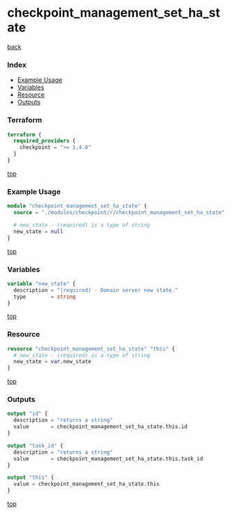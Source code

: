 # checkpoint_management_set_ha_state

[back](../checkpoint.md)

### Index

- [Example Usage](#example-usage)
- [Variables](#variables)
- [Resource](#resource)
- [Outputs](#outputs)

### Terraform

```terraform
terraform {
  required_providers {
    checkpoint = ">= 1.4.0"
  }
}
```

[top](#index)

### Example Usage

```terraform
module "checkpoint_management_set_ha_state" {
  source = "./modules/checkpoint/r/checkpoint_management_set_ha_state"

  # new_state - (required) is a type of string
  new_state = null
}
```

[top](#index)

### Variables

```terraform
variable "new_state" {
  description = "(required) - Domain server new state."
  type        = string
}
```

[top](#index)

### Resource

```terraform
resource "checkpoint_management_set_ha_state" "this" {
  # new_state - (required) is a type of string
  new_state = var.new_state
}
```

[top](#index)

### Outputs

```terraform
output "id" {
  description = "returns a string"
  value       = checkpoint_management_set_ha_state.this.id
}

output "task_id" {
  description = "returns a string"
  value       = checkpoint_management_set_ha_state.this.task_id
}

output "this" {
  value = checkpoint_management_set_ha_state.this
}
```

[top](#index)